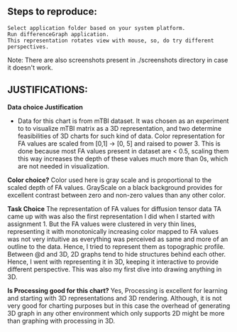 Steps to reproduce:
---------------
    Select application folder based on your system platform.
    Run differenceGraph application.
    This representation rotates view with mouse, so, do try different perspectives.

Note: There are also screenshots present in ./screenshots directory in case it
doesn't work.


JUSTIFICATIONS:
---------------
**Data choice Justification**
* Data for this chart is from mTBI dataset. It was chosen as an experiment to
to visualize mTBI matrix as a 3D representation, and two determine feasibilities
of 3D charts for such kind of data.
Color representation for FA values are scaled from
[0,1] -> [0, 5] and raised to power 3. This is done because most FA values
present in dataset are < 0.5, scaling them this way increases the depth of these
values much more than 0s, which are not needed in visualization.

**Color choice?**
Color used here is gray scale and is proportional to the scaled depth of FA
values. GrayScale on a black background provides for excellent contrast between
zero and non-zero values than any other color.


**Task Choice**
The representation of FA values for diffusion tensor data TA came up with was
also the first representation I did when I started with assignment 1.
But the FA values were clustered in very thin lines, representing it with
monotonically increasing color mapped to FA values was not very intuitive as
everything was perceived as same and more of an outline to the data. Hence, I
tried to represent them as topographic profile. Between @d and 3D, 2D graphs tend
to hide structures behind each other. Hence, I went with representing it in 3D,
keeping it interactive to provide different perspective. This was also my first
dive into drawing anything in 3D.

**Is Processing good for this chart?**
Yes, Processing is excellent for learning and starting with 3D representations
and 3D rendering. Although, it is not very good for charting purposes but in
this case the overhead of generating 3D graph in any other environment which
only supports 2D might be more than graphing with processing in 3D.
